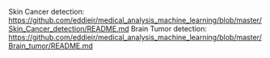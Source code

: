 Skin Cancer detection: https://github.com/eddieir/medical_analysis_machine_learning/blob/master/Skin_Cancer_detection/README.md
Brain Tumor detection: https://github.com/eddieir/medical_analysis_machine_learning/blob/master/Brain_tumor/README.md
